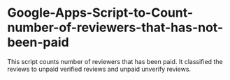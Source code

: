 # Google-Apps-Script-to-Count-number-of-reviewers-that-has-not-been-paid
This script counts number of reviewers that has been paid. It classified the reviews to unpaid verified reviews and unpaid unverify reviews.
